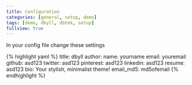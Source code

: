 ```yaml
---
title: Configuration
categories: [general, setup, demo]
tags: [demo, dbyll, dbtek, setup]
fullview: true
---
```


In your config file change these settings

{% highlight yaml %}
title: dbyll
author:
  name: yourname
  email: youremail
  github: asd123
  twitter: asd123
  pinterest: asd123
  linkedin: asd123
  resume: asd123
  bio: Your stylish,  minimalist theme!
  email_md5: md5ofemail
{% endhighlight %}
